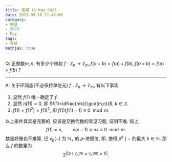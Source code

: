```yaml
---
title: 答疑 16-May-2023
date: 2023-05-16 11:40:00
category: 
- 答疑
- 2023
- May
tags: 
- 答疑
mathjax: true
---
```


Q: 正整数$m,n$, 有多少个映射 $f:\mathbb Z_n\to \mathbb Z_m,f(a+b)=f(a)+f(b),f(a\times b)=f(a)\times f(b)$ ? 

***

A: 关于环同态(不必保持单位元) $f:\mathbb Z_n\to \mathbb Z_m$, 有以下事实

1. 显然 $f(1)$ 唯一确定了 $f$.
2. 显然 $nf(1)=0$, 即 $f(1)=\dfrac{mk}{\gcd(m,n)}$, $k\in \mathbb Z$.
3. $f(1)=f(1^2)=f(1)^2$, 即 $f(1)(f(1)-1)\equiv 0\mod m$.


以上条件其实是充要的. 应该是交换代数的常见习题, 证明不难. 综上,
$$
f(1)=x,\qquad x(x-1)\equiv nx\equiv 0\mod m.
$$
数量好像也不难算, 记 $v_p(-)$ 为 $\mathbb N_+$ 的 $p$-进赋值, 即, 使得 $p^k\mid -$ 的最大 $k\in \mathbb N$. 那么 $f$ 的数量为
$$
2^{|\{p\mid v_p(n)\geq v_p(m)\geq 1\}|}.
$$

